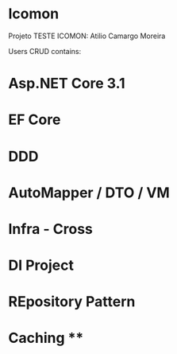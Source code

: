 # Icomon

Projeto TESTE ICOMON: Atilio Camargo Moreira

Users CRUD contains:

# Asp.NET Core 3.1
# EF Core 
# DDD
# AutoMapper / DTO / VM
# Infra - Cross
# DI Project
# REpository Pattern
# Caching ** 
